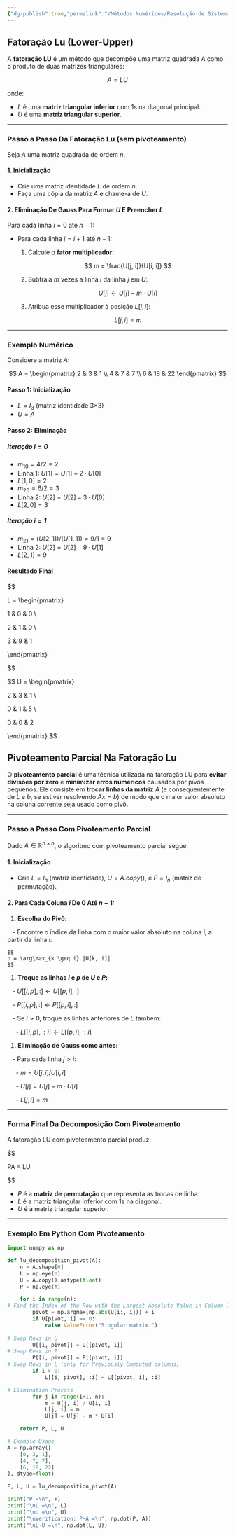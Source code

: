 ```yaml
---
{"dg-publish":true,"permalink":"/Métodos Numéricos/Resolução de Sistemas Lineares/Fatoração LU/","dgPassFrontmatter":true,"created":"2025-05-16T13:48:01.908-03:00"}
---
```



## Fatoração Lu (Lower-Upper)

A **fatoração LU** é um método que decompõe uma matriz quadrada $A$ como o produto de duas matrizes triangulares:

$$
A = LU
$$

onde:

- $L$ é uma **matriz triangular inferior** com 1s na diagonal principal.
- $U$ é uma **matriz triangular superior**.

---

### Passo a Passo Da Fatoração Lu (sem pivoteamento)

Seja $A$ uma matriz quadrada de ordem $n$.

#### **1. Inicialização**

- Crie uma matriz identidade $L$ de ordem $n$.
- Faça uma cópia da matriz $A$ e chame-a de $U$.

#### **2. Eliminação De Gauss Para Formar $U$ E Preencher $L$**

Para cada linha $i = 0$ até $n - 1$:

- Para cada linha $j = i + 1$ até $n - 1$:
  1. Calcule o **fator multiplicador**:

     $$
     m = \frac{U[j, i]}{U[i, i]}
     $$

  2. Subtraia $m$ vezes a linha $i$ da linha $j$ em $U$:

     $$
     U[j] \leftarrow U[j] - m \cdot U[i]
     $$

  3. Atribua esse multiplicador à posição $L[j, i]$:

     $$
     L[j, i] = m
     $$

---

### Exemplo Numérico

Considere a matriz $A$:

$$
A = \begin{pmatrix}
2 & 3 & 1 \\
4 & 7 & 7 \\
6 & 18 & 22
\end{pmatrix}
$$

#### **Passo 1: Inicialização**

- $L = I_3$ (matriz identidade 3×3)
- $U = A$

#### **Passo 2: Eliminação**

##### Iteração $i = 0$

- $m_{10} = 4/2 = 2$
- Linha 1: $U[1] = U[1] - 2 \cdot U[0]$
- $L[1, 0] = 2$
- $m_{20} = 6/2 = 3$
- Linha 2: $U[2] = U[2] - 3 \cdot U[0]$
- $L[2, 0] = 3$

##### Iteração $i = 1$

- $m_{21} = (U[2, 1]) / (U[1, 1]) = 9 / 1 = 9$
- Linha 2: $U[2] = U[2] - 9 \cdot U[1]$
- $L[2, 1] = 9$

#### **Resultado Final**

$$

L = \begin{pmatrix}

1 & 0 & 0 \\

2 & 1 & 0 \\

3 & 9 & 1

\end{pmatrix}

$$

$$
U = \begin{pmatrix}

2 & 3 & 1 \\

0 & 1 & 5 \\

0 & 0 & 2

\end{pmatrix}
$$

## Pivoteamento Parcial Na Fatoração Lu

O **pivoteamento parcial** é uma técnica utilizada na fatoração LU para **evitar divisões por zero** e **minimizar erros numéricos** causados por pivôs pequenos. Ele consiste em **trocar linhas da matriz** $A$ (e consequentemente de $L$ e $b$, se estiver resolvendo $Ax = b$) de modo que o maior valor absoluto na coluna corrente seja usado como pivô.

---

### Passo a Passo Com Pivoteamento Parcial

Dado $A \in \mathbb{R}^{n \times n}$, o algoritmo com pivoteamento parcial segue:

#### **1. Inicialização**

- Crie $L = I_n$ (matriz identidade), $U = A.copy()$, e $P = I_n$ (matriz de permutação).

#### **2. Para Cada Coluna $i$ De $0$ Até $n-1$:**

1. **Escolha do Pivô:**

   - Encontre o índice da linha com o maior valor absoluto na coluna $i$, a partir da linha $i$:

	$$
	p = \arg\max_{k \geq i} |U[k, i]|
	$$

1. **Troque as linhas $i$ e $p$ de $U$ e $P$:**

   - $U[[i, p], :] \leftarrow U[[p, i], :]$

   - $P[[i, p], :] \leftarrow P[[p, i], :]$

   - Se $i > 0$, troque as linhas anteriores de $L$ também:

     - $L[[i, p], :i] \leftarrow L[[p, i], :i]$

1. **Eliminação de Gauss como antes:**

   - Para cada linha $j > i$:

     - $m = U[j, i] / U[i, i]$

     - $U[j] = U[j] - m \cdot U[i]$

     - $L[j, i] = m$

---

### Forma Final Da Decomposição Com Pivoteamento

A fatoração LU com pivoteamento parcial produz:

$$

PA = LU

$$

- $P$ é a **matriz de permutação** que representa as trocas de linha.
- $L$ é a matriz triangular inferior com 1s na diagonal.
- $U$ é a matriz triangular superior.

---

### Exemplo Em Python Com Pivoteamento

```python
import numpy as np

def lu_decomposition_pivot(A):
    n = A.shape[0]
    L = np.eye(n)
    U = A.copy().astype(float)
    P = np.eye(n)

    for i in range(n):
# Find the Index of the Row with the Largest Absolute Value in Column I
        pivot = np.argmax(np.abs(U[i:, i])) + i
        if U[pivot, i] == 0:
            raise ValueError("Singular matrix.")
        
# Swap Rows in U
        U[[i, pivot]] = U[[pivot, i]]
# Swap Rows in P
        P[[i, pivot]] = P[[pivot, i]]
# Swap Rows in L (only for Previously Computed columns)
        if i > 0:
            L[[i, pivot], :i] = L[[pivot, i], :i]

# Elimination Process
        for j in range(i+1, n):
            m = U[j, i] / U[i, i]
            L[j, i] = m
            U[j] = U[j] - m * U[i]

    return P, L, U

# Example Usage
A = np.array([
    [0, 3, 1],
    [4, 7, 7],
    [6, 18, 22]
], dtype=float)

P, L, U = lu_decomposition_pivot(A)

print("P =\n", P)
print("\nL =\n", L)
print("\nU =\n", U)
print("\nVerification: P·A =\n", np.dot(P, A))
print("\nL·U =\n", np.dot(L, U))
```
